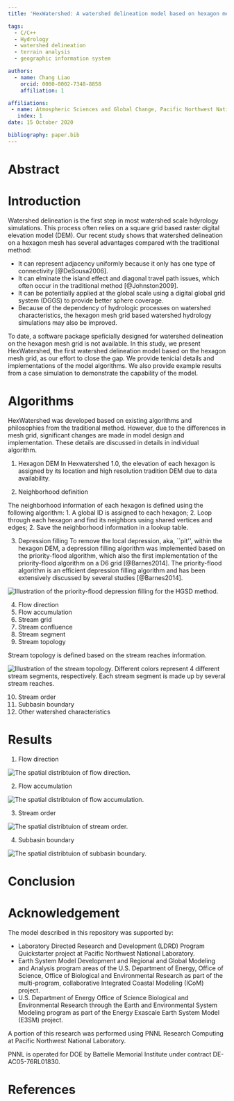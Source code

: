 ```yaml
---
title: 'HexWatershed: A watershed delineation model based on hexagon mesh grid'

tags:
  - C/C++
  - Hydrology
  - watershed delineation
  - terrain analysis
  - geographic information system

authors:
  - name: Chang Liao
    orcid: 0000-0002-7348-8858    
    affiliation: 1

affiliations:
 - name: Atmospheric Sciences and Global Change, Pacific Northwest National Laboratory, Richland, WA, USA
   index: 1 
date: 15 October 2020

bibliography: paper.bib
---
```


# Abstract



# Introduction

Watershed delineation is the first step in most watershed scale hdyrology simulations. This process often relies on a square grid based raster digital elevation model (DEM). 
Our recent study shows that watershed delineation on a hexagon mesh has several advantages compared with the traditional method:
* It can represent adjacency uniformly because it only has one type of connectivity [@DeSousa2006].
* It can elminate the island effect and diagonal travel path issues, which often occur in the traditional method [@Johnston2009].
* It can be potentially applied at the global scale using a digital global grid system (DGGS) to provide better sphere coverage.
* Because of the dependency of hydrologic processes on watershed characteristics, the hexagon mesh grid based watershed hydrology simulations may also be improved.

To date, a software package speficially designed for watershed delineation on the hexagon mesh grid is not available.
In this study, we present HexWatershed, the first watershed delineation model based on the hexagon mesh grid, as our effort to close the gap. We provide tenicial details and implementations of the model algorithms. We also provide example results from a case simulation to demonstrate the capability of the model.


# Algorithms

HexWatershed was developed based on existing algorithms and philosophies from the traditional method. However, due to the differences in mesh grid, significant changes are made in model design and implementation. These details are discussed in details in individual algorithm.

1. Hexagon DEM
In Hexwatershed 1.0, the elevation of each hexagon is assigned by its location and high resolution tradition DEM due to data availability.

2. Neighborhood definition

The neighborhood information of each hexagon is defined using the following algorithm:
    1. A global ID is assigned to each hexagon;
    2. Loop through each hexagon and find its neighbors using shared vertices and edges;
    2. Save the neighborhood information in a lookup table.

3. Depression filling
To remove the local depression, aka, ``pit'', within the hexagon DEM, a depression filling algorithm was implemented based on the priority-flood algorithm, which also the first implementation of the priority-flood algorithm on a D6 grid [@Barnes2014]. The priority-flood algorithm is an efficient depression filling algorithm and has been extensively discussed by several studies [@Barnes2014]. 




![Illustration of the priority-flood depression filling for the HGSD method.](https://github.com/pnnl/hexwatershed/blob/master/algorithm/depression_filling.png?raw=true)

4. Flow direction
5. Flow accumulation
6. Stream grid
7. Stream confluence
8. Stream segment
9. Stream topology

Stream topology is defined based on the stream reaches information.

![Illustration of the stream topology. Different colors represent 4 different stream segments, respectively. Each stream segment is made up by several stream reaches.](https://github.com/pnnl/hexwatershed/blob/master/algorithm/stream_topology.png?raw=true)

10. Stream order
11. Subbasin boundary
12. Other watershed characteristics

# Results

1. Flow direction

![The spatial distribtuion of flow direction.](https://github.com/pnnl/hexwatershed/blob/master/example/columbia_basin_flat/output/cbf_flow_direction_90_full.png?raw=true)

2. Flow accumulation

![The spatial distribtuion of flow accumulation.](https://github.com/pnnl/hexwatershed/blob/master/example/columbia_basin_flat/output/cbf_flow_accumulation_90_full.png?raw=true)

3. Stream order

![The spatial distribtuion of stream order.](https://github.com/pnnl/hexwatershed/blob/master/example/columbia_basin_flat/output/cbf_stream_order_90_full.png?raw=true)

4. Subbasin boundary

![The spatial distribtuion of subbasin boundary.](https://github.com/pnnl/hexwatershed/blob/master/example/columbia_basin_flat/output/cbf_subbasin_90_full.png?raw=true)

# Conclusion



# Acknowledgement

The model described in this repository was supported by:

* Laboratory Directed Research and Development (LDRD) Program Quickstarter project at Pacific Northwest National Laboratory. 
* Earth System Model Development and Regional and Global Modeling and Analysis program areas of the U.S. Department of Energy, Office of Science, Office of Biological and Environmental Research as part of the multi-program, collaborative Integrated Coastal Modeling (ICoM) project.
* U.S. Department of Energy Office of Science Biological and Environmental Research through the Earth and Environmental System Modeling program as part of the Energy Exascale Earth System Model (E3SM) project. 

A portion of this research was performed using PNNL Research Computing at Pacific Northwest National Laboratory. 

PNNL is operated for DOE by Battelle Memorial Institute under contract DE-AC05-76RL01830.

# References

